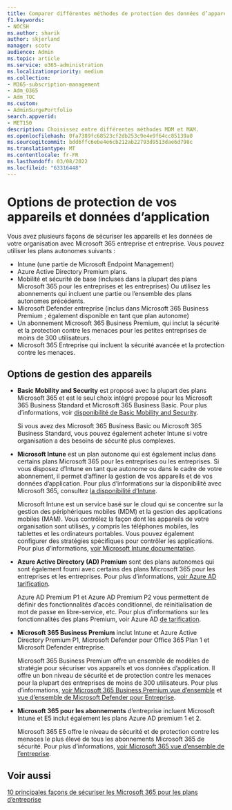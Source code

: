 ```yaml
---
title: Comparer différentes méthodes de protection des données d’appareil et d’application
f1.keywords:
- NOCSH
ms.author: sharik
author: skjerland
manager: scotv
audience: Admin
ms.topic: article
ms.service: o365-administration
ms.localizationpriority: medium
ms.collection:
- M365-subscription-management
- Adm_O365
- Adm_TOC
ms.custom:
- AdminSurgePortfolio
search.appverid:
- MET150
description: Choisissez entre différentes méthodes MDM et MAM.
ms.openlocfilehash: 0fa7389fc68523cf2db253c9e4e9f64cc85139a0
ms.sourcegitcommit: bdd6ffc6ebe4e6cb212ab22793d9513dae6d798c
ms.translationtype: MT
ms.contentlocale: fr-FR
ms.lasthandoff: 03/08/2022
ms.locfileid: "63316448"
---
```

# <a name="options-for-protecting-your-devices-and-app-data"></a>Options de protection de vos appareils et données d’application

Vous avez plusieurs façons de sécuriser les appareils et les données de votre organisation avec Microsoft 365 entreprise et entreprise. Vous pouvez utiliser les plans autonomes suivants :

- Intune (une partie de Microsoft Endpoint Management)
- Azure Active Directory Premium plans.
- Mobilité et sécurité de base (incluses dans la plupart des plans Microsoft 365 pour les entreprises et les entreprises) Ou utilisez les abonnements qui incluent une partie ou l’ensemble des plans autonomes précédents.
- Microsoft Defender entreprise (inclus dans Microsoft 365 Business Premium ; également disponible en tant que plan autonome)
- Un abonnement Microsoft 365 Business Premium, qui inclut la sécurité et la protection contre les menaces pour les petites entreprises de moins de 300 utilisateurs.
- Microsoft 365 Entreprise qui incluent la sécurité avancée et la protection contre les menaces.

## <a name="device-management-options"></a>Options de gestion des appareils

- **Basic Mobility and Security** est proposé avec la plupart des plans Microsoft 365 et est le seul choix intégré proposé pour les Microsoft 365 Business Standard et Microsoft 365 Business Basic. Pour plus d’informations, voir [disponibilité de Basic Mobility and Security](../basic-mobility-security/choose-between-basic-mobility-and-security-and-intune.md#availability-of-basic-mobility-and-security-and-intune). 

    Si vous avez des Microsoft 365 Business Basic ou Microsoft 365 Business Standard, vous pouvez également acheter Intune si votre organisation a des besoins de sécurité plus complexes.
 
- **Microsoft Intune** est un plan autonome qui est également inclus dans certains plans Microsoft 365 pour les entreprises ou les entreprises. Si vous disposez d’Intune en tant que autonome ou dans le cadre de votre abonnement, il permet d’affiner la gestion de vos appareils et de vos données d’application. Pour plus d’informations sur la disponibilité avec Microsoft 365, consultez [la disponibilité d’Intune](../basic-mobility-security/choose-between-basic-mobility-and-security-and-intune.md#availability-of-basic-mobility-and-security-and-intune).

    Microsoft Intune est un service basé sur le cloud qui se concentre sur la gestion des périphériques mobiles (MDM) et la gestion des applications mobiles (MAM). Vous contrôlez la façon dont les appareils de votre organisation sont utilisés, y compris les téléphones mobiles, les tablettes et les ordinateurs portables. Vous pouvez également configurer des stratégies spécifiques pour contrôler les applications. Pour plus d’informations, [voir Microsoft Intune documentation](/mem/intune/).

- **Azure Active Directory (AD) Premium** sont des plans autonomes qui sont également fourni avec certains des plans Microsoft 365 pour les entreprises et les entreprises. Pour plus d’informations, [voir Azure AD tarification](https://azure.microsoft.com/pricing/details/active-directory/).

     Azure AD Premium P1 et Azure AD Premium P2 vous permettent de définir des fonctionnalités d’accès conditionnel, de réinitialisation de mot de passe en libre-service, etc. Pour plus d’informations sur les fonctionnalités des plans Premium, voir Azure AD [de tarification](https://azure.microsoft.com/pricing/details/active-directory/).

- **Microsoft 365 Business Premium** inclut Intune et Azure Active Directory Premium P1, Microsoft Defender pour Office 365 Plan 1 et Microsoft Defender entreprise. 
 
    Microsoft 365 Business Premium offre un ensemble de modèles de stratégie pour sécuriser vos appareils et vos données d’application. Il offre un bon niveau de sécurité et de protection contre les menaces pour la plupart des entreprises de moins de 300 utilisateurs. Pour plus d’informations, [voir Microsoft 365 Business Premium vue d’ensemble](../../business-premium/index.md) et [vue d’ensemble de Microsoft Defender pour Entreprise](../../security/defender-business/mdb-overview.md).

- **Microsoft 365 pour les abonnements** d’entreprise incluent Microsoft Intune et E5 inclut également les plans Azure AD premium 1 et 2.

    Microsoft 365 E5 offre le niveau de sécurité et de protection contre les menaces le plus élevé de tous les abonnements Microsoft 365 de sécurité. Pour plus d’informations, [voir Microsoft 365 vue d’ensemble de l’entreprise](../../enterprise/microsoft-365-overview.md).

## <a name="see-also"></a>Voir aussi

[10 principales façons de sécuriser les Microsoft 365 pour les plans d’entreprise](../security-and-compliance/secure-your-business-data.md)